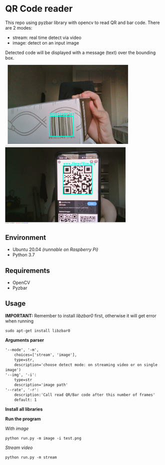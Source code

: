 # QR Code reader


This repo using pyzbar library with opencv to read QR and bar code. There are 2 modes:
- stream: real time detect via video
- image: detect on an input image

Detected code will be displayed with a message (text) over the bounding box.

<p float="left">
  <img src="images/demo_bar.png" width="385" height=253  hspace="8"/>
  <img src="images/demo_qr.png" width="385" /> 
</p>


## Environment
- Ubuntu 20.04 _(runnable on Raspberry Pi)_
- Python 3.7

## Requirements
- OpenCV
- Pyzbar

## Usage

**IMPORTANT:** Remember to install _libzbar0_ first, otherwise it will get error when running
```
sudo apt-get install libzbar0
```
**Arguments parser**
```
'--mode', '-m', 
    choices=['stream', 'image'],
    type=str, 
    description='choose detect mode: on streaming video or on single image')
'--img', '-i':  
    type=str
    description='image path'
'--rate', '-r':
    description:'Call read QR/Bar code after this number of frames'
    default: 1
```

**Install all libraries**

**Run the program**

_With image_
```
python run.py -m image -i test.png
```

_Stream video_
```
python run.py -m stream
```
